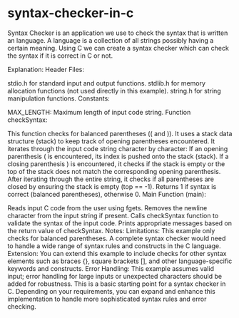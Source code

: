 # syntax-checker-in-c
Syntax Checker is an application we use to check the syntax that is written an language. A language is a collection of all strings possibly having a certain meaning. Using C we can create a syntax checker which can check the syntax if it is correct in C or not. 



Explanation:
Header Files:

stdio.h for standard input and output functions.
stdlib.h for memory allocation functions (not used directly in this example).
string.h for string manipulation functions.
Constants:

MAX_LENGTH: Maximum length of input code string.
Function checkSyntax:

This function checks for balanced parentheses (( and )). It uses a stack data structure (stack) to keep track of opening parentheses encountered.
It iterates through the input code string character by character:
If an opening parenthesis ( is encountered, its index is pushed onto the stack (stack).
If a closing parenthesis ) is encountered, it checks if the stack is empty or the top of the stack does not match the corresponding opening parenthesis.
After iterating through the entire string, it checks if all parentheses are closed by ensuring the stack is empty (top == -1).
Returns 1 if syntax is correct (balanced parentheses), otherwise 0.
Main Function (main):

Reads input C code from the user using fgets.
Removes the newline character from the input string if present.
Calls checkSyntax function to validate the syntax of the input code.
Prints appropriate messages based on the return value of checkSyntax.
Notes:
Limitations: This example only checks for balanced parentheses. A complete syntax checker would need to handle a wide range of syntax rules and constructs in the C language.
Extension: You can extend this example to include checks for other syntax elements such as braces {}, square brackets [], and other language-specific keywords and constructs.
Error Handling: This example assumes valid input; error handling for large inputs or unexpected characters should be added for robustness.
This is a basic starting point for a syntax checker in C. Depending on your requirements, you can expand and enhance this implementation to handle more sophisticated syntax rules and error checking.






